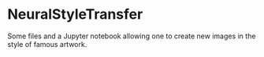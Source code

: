 # NeuralStyleTransfer
Some files and a Jupyter notebook allowing one to create new images in the style of famous artwork.
